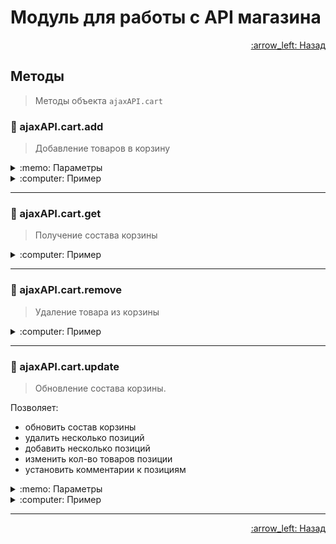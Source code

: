 # Модуль для работы с API магазина

<p align="right">
 <a href="https://github.com/liquid-hub/insales-common-js-v2-api">
 :arrow_left: Назад</a>
</p>

## Методы

> Методы объекта `ajaxAPI.cart`

### :hammer: ajaxAPI.cart.add

> Добавление товаров в корзину

<details>
<summary>:memo: Параметры</summary>

```js
/*
* var items = {
*   123456: 1,
*   123457: 3,
*   123450: 100
* };
*
* var options = {
*   comments: { 123456: 'Ваш комментарий' },
*   coupon: 'test'
* }
*/

ajaxAPI.cart.add(items, options)
  .done(function (onDone) { console.log ('onDone: ', onDone) })
  .fail(function (onFail) { console.log ('onFail:', onFail) });
```
</details>
<details>
<summary>:computer: Пример</summary>

```js
ajaxAPI.cart.add({
    123456: 1,
    123457: 3,
    123450: 100
  }, {
    comments: { 123456: 'Ваш комментарий' },
    coupon: 'test'
  })
  .done(function (onDone) { console.log ('onDone: ', onDone) })
  .fail(function (onFail) { console.log ('onFail:', onFail) });
```
</details>

---

### :hammer: ajaxAPI.cart.get

> Получение состава корзины

<details>
<summary>:computer: Пример</summary>

```js
ajaxAPI.cart.get()
  .done(function (onDone) { console.log ('onDone: ', onDone) })
  .fail(function (onFail) { console.log ('onFail:', onFail) });
```
</details>

---

### :hammer: ajaxAPI.cart.remove

> Удаление товара из корзины

<details>
<summary>:computer: Пример</summary>

```js
/**
 * @param {Number} variant_id - id модификации
 */
ajaxAPI.cart.remove(123123)
  .done(function (onDone) { console.log ('onDone: ', onDone) })
  .fail(function (onFail) { console.log ('onFail:', onFail) });
```
</details>

---

### :hammer: ajaxAPI.cart.update

>  Обновление состава корзины.

Позволяет:
 * обновить состав корзины
 * удалить несколько позиций
 * добавить несколько позиций
 * изменить кол-во товаров позиции
 * установить комментарии к позициям


<details>
<summary>:memo: Параметры</summary>

```js
/*
  * @param {Object} items - набор пар {variant_id: quantity, ...}. Если quantity = 0, то позиция удаляется из корзины, в противном случае устанавливается указанное кол-во
  * @param {Object} options - дополнительные поля: comments, coupon
  * @param {Object} options.comments - объект с комментариями вида {variant_id: comment, ...}
  * @param {String} options.coupon - название купона
*/

var items = {
  123456: 1,
  123457: 3,
  123450: 100
};

var options = {
  comments: { 123456: 'Ваш комментарий' },
  coupon: 'test'
}

ajaxAPI.cart.update(items, optins)
  .done(function (onDone) { console.log('onDone: ', onDone) })
  .fail(function (onFail) { console.log('onFail: ', onFail) });
```
</details>
<details>
<summary>:computer: Пример</summary>

```js
var items = {
  123456: 1,
  123457: 3,
  123450: 100
};

var options = {
  comments: { 123456: 'Ваш комментарий' },
  coupon: 'test'
}

ajaxAPI.cart.update(items, optins)
  .done(function (onDone) { console.log('onDone: ', onDone) })
  .fail(function (onFail) { console.log('onFail: ', onFail) });
```
</details>

---




<p align="right">
 <a href="https://github.com/liquid-hub/insales-common-js-v2-api">
 :arrow_left: Назад</a>
</p>

